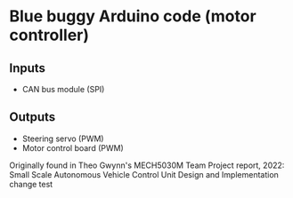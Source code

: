 # Blue buggy Arduino code (motor controller)
## Inputs
- CAN bus module (SPI)

## Outputs
- Steering servo (PWM)
- Motor control board (PWM)

Originally found in Theo Gwynn's MECH5030M Team Project report, 2022: Small Scale Autonomous Vehicle Control Unit Design and Implementation
change test